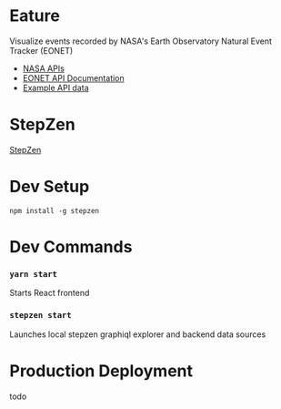 # Eature

Visualize events recorded by NASA's Earth Observatory Natural Event Tracker (EONET)

- [NASA APIs](https://api.nasa.gov/)
- [EONET API Documentation](https://eonet.sci.gsfc.nasa.gov/docs/v3)
- [Example API data](https://eonet.sci.gsfc.nasa.gov/api/v2.1/events/EONET_5300)

# StepZen

[StepZen](https://my.stepzen.com/)

# Dev Setup

`npm install -g stepzen`

# Dev Commands

### `yarn start`

Starts React frontend

### `stepzen start`

Launches local stepzen graphiql explorer and backend data sources

# Production Deployment

todo
